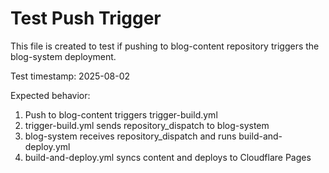 # Test Push Trigger

This file is created to test if pushing to blog-content repository triggers the blog-system deployment.

Test timestamp: 2025-08-02

Expected behavior:
1. Push to blog-content triggers trigger-build.yml
2. trigger-build.yml sends repository_dispatch to blog-system  
3. blog-system receives repository_dispatch and runs build-and-deploy.yml
4. build-and-deploy.yml syncs content and deploys to Cloudflare Pages